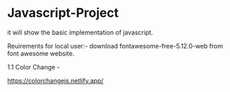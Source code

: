 # Javascript-Project
it will show the basic implementation of javascript.

Reuirements for local user:-
download fontawesome-free-5.12.0-web from font awesome website.

1.1 Color Change -

https://colorchangejs.netlify.app/

